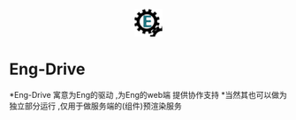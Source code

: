 <div align=center><img width="50" height="50" src="https://github.com/343830384/Eng/blob/master/img/80.png"/></div>

# Eng-Drive

*Eng-Drive 寓意为Eng的驱动 ,为Eng的web端 提供协作支持
*当然其也可以做为独立部分运行 ,仅用于做服务端的(组件)预渲染服务
